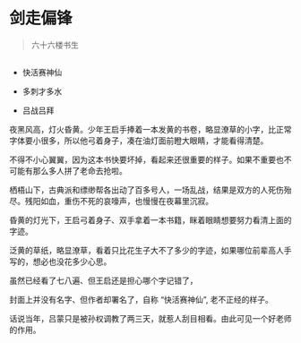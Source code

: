 # 剑走偏锋

> 六十六楼书生

## 

- 快活赛神仙

- 多刺才多水

- 吕战吕拜


夜黑风高，灯火昏黄。少年王启手捧着一本发黄的书卷，略显潦草的小字，比正常字体要小很多，所以他弓着身子，凑在油灯面前瞪大眼睛，才能看得清楚。

不得不小心翼翼，因为这本书快要坏掉，看起来还很重要的样子。如果不重要也不可能有那么多人拼了老命去抢啦。

栖梧山下，古典派和缥缈帮各出动了百多号人，一场乱战，结果是双方的人死伤殆尽。残阳如血，重伤不死的哀嚎声，也慢慢在夜幕里沉寂。






昏黄的灯光下，王启弓着身子、双手拿着一本书籍，眯着眼睛想要努力看清上面的字迹。

泛黄的草纸，略显潦草，看着只比花生子大不了多少的字迹，如果哪位前辈高人手写的，想必也没花多少心思。

虽然已经看了七八遍、但王启还是担心哪个字记错了，


封面上并没有名字、但作者却署名了，自称 “快活赛神仙”, 老不正经的样子。














话说当年，吕蒙只是被孙权调教了两三天，就惹人刮目相看。由此可见一个好老师的作用。













